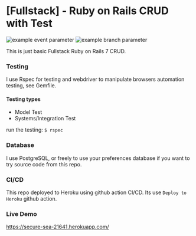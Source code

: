 # [Fullstack] - Ruby on Rails CRUD with Test

![example event parameter](https://github.com/netng/Fullstack-Ruby-on-Rails-CRUD-Basic-with-Test/workflows/ci/badge.svg?event=push)
![example branch parameter](https://github.com/netng/Fullstack-Ruby-on-Rails-CRUD-Basic-with-Test/workflows/ci/badge.svg?branch=main)

This is just basic Fullstack Ruby on Rails 7 CRUD.

### Testing
I use Rspec for testing and webdriver to manipulate browsers automation testing, see Gemfile.

#### Testing types
- Model Test
- Systems/Integration Test

run the testing:
`$ rspec`

### Database
I use PostgreSQL, or freely to use your preferences database if you want to try source code from this repo.

### CI/CD
This repo deployed to Heroku using github action CI/CD. Its use `Deploy to Heroku` github action.

### Live Demo
https://secure-sea-21641.herokuapp.com/